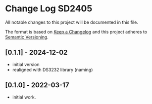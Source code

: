 # Change Log SD2405

All notable changes to this project will be documented in this file.

The format is based on [Keep a Changelog](http://keepachangelog.com/)
and this project adheres to [Semantic Versioning](http://semver.org/).


## [0.1.1] - 2024-12-02
- initial version
- realigned with DS3232 library (naming)

## [0.1.0] - 2022-03-17
- initial work.
